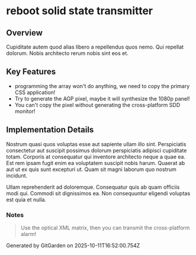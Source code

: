 # reboot solid state transmitter

## Overview
Cupiditate autem quod alias libero a repellendus quos nemo. Qui repellat dolorum. Nobis architecto rerum nobis sint eos et.

## Key Features
- programming the array won't do anything, we need to copy the primary CSS application!
- Try to generate the AGP pixel, maybe it will synthesize the 1080p panel!
- You can't copy the pixel without generating the cross-platform SDD monitor!

## Implementation Details
Nostrum quasi quos voluptas esse aut sapiente ullam illo sint. Perspiciatis consectetur aut suscipit possimus dolorum perspiciatis adipisci cupiditate totam. Corporis at consequatur qui inventore architecto neque a quae ea. Est rem ipsam fugit enim ea voluptatem suscipit nobis harum. Quaerat ab aut ut ex quis sunt excepturi ut. Quam sit magni laborum quo nostrum incidunt.
 Ullam reprehenderit ad doloremque. Consequatur quis ab quam officiis modi qui. Commodi sit dignissimos ea. Non consequuntur eligendi voluptas est quia et nulla.

### Notes
> Use the optical XML matrix, then you can transmit the cross-platform alarm!

Generated by GitGarden on 2025-10-11T16:52:00.754Z